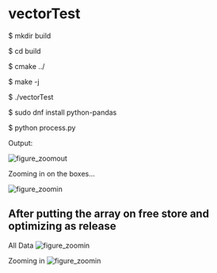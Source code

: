 # vectorTest

$ mkdir build

$ cd build

$ cmake ../

$ make -j

$ ./vectorTest

$ sudo dnf install python-pandas

$ python process.py

Output:

![figure_zoomout](https://cloud.githubusercontent.com/assets/1146938/9423688/57768ac6-489d-11e5-8cb0-721300fb3966.png)

Zooming in on the boxes...

![figure_zoomin](https://cloud.githubusercontent.com/assets/1146938/9423687/577343c0-489d-11e5-97d4-6a5b624743aa.png)

After putting the array on free store and optimizing as release
-----------------------------------------------------------------

All Data
![figure_zoomin](https://cloud.githubusercontent.com/assets/1146938/9424025/283fffcc-48ab-11e5-8a17-288f98b6c264.png)

Zooming in
![figure_zoomin](https://cloud.githubusercontent.com/assets/1146938/9424016/9a9a4218-48aa-11e5-92f4-4db3ba9b5a9f.png)
